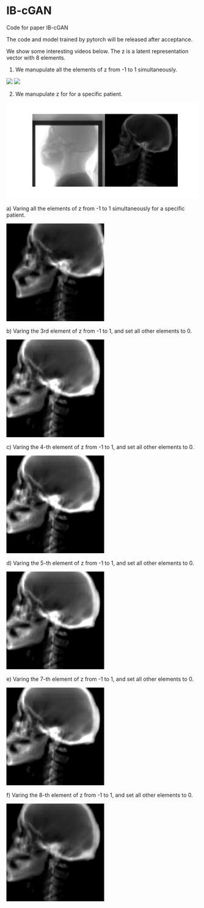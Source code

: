 # IB-cGAN
Code for paper IB-cGAN

The code and model trained by pytorch will be released after acceptance.


We show some interesting videos below. The z is a latent representation vector with 8 elements.

1. We manupulate all the elements of z from -1 to 1 simultaneously. 

![](WGAN_SN_encodedZ.gif)
![](WGAN_SN_1.gif)

2. We manupulate z for for a specific patient.

![](LR.png)

a) Varing all the elements of z from -1 to 1 simultaneously for a specific patient.

![](all_z.gif)

b) Varing the 3rd element of z from -1 to 1, and set all other elements to 0.

![](z3.gif)

c) Varing the 4-th element of z from -1 to 1, and set all other elements to 0.

![](z4.gif)

d) Varing the 5-th element of z from -1 to 1, and set all other elements to 0.

![](z5.gif)

e) Varing the 7-th element of z from -1 to 1, and set all other elements to 0.

![](z7.gif)

f) Varing the 8-th element of z from -1 to 1, and set all other elements to 0.

![](z8.gif)
